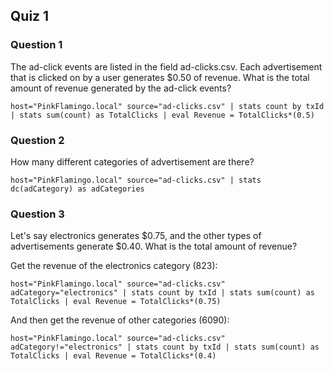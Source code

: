 ## Quiz 1

### Question 1
The ad-click events are listed in the field ad-clicks.csv. Each advertisement that is clicked on by a user generates $0.50 of revenue. What is the total amount of revenue generated by the ad-click events?
	
	host="PinkFlamingo.local" source="ad-clicks.csv" | stats count by txId | stats sum(count) as TotalClicks | eval Revenue = TotalClicks*(0.5)

### Question 2
How many different categories of advertisement are there?

	host="PinkFlamingo.local" source="ad-clicks.csv" | stats dc(adCategory) as adCategories

### Question 3
Let's say electronics generates $0.75, and the other types of advertisements generate $0.40. What is the total amount of revenue?

Get the revenue of the electronics category (823):

	host="PinkFlamingo.local" source="ad-clicks.csv" adCategory="electronics" | stats count by txId | stats sum(count) as TotalClicks | eval Revenue = TotalClicks*(0.75)

And then get the revenue of other categories (6090):

	host="PinkFlamingo.local" source="ad-clicks.csv" adCategory!="electronics" | stats count by txId | stats sum(count) as TotalClicks | eval Revenue = TotalClicks*(0.4)	